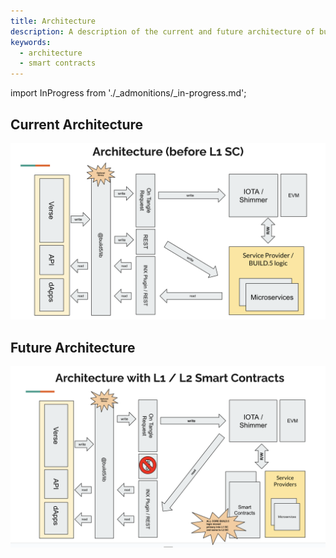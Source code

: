 ```yaml
---
title: Architecture
description: A description of the current and future architecture of build.5
keywords:
  - architecture
  - smart contracts
---
```


import InProgress from './_admonitions/_in-progress.md';

<InProgress/>

## Current Architecture
![image](assets/architecture_before.png)

## Future Architecture
![image](assets/architecture_after.png)